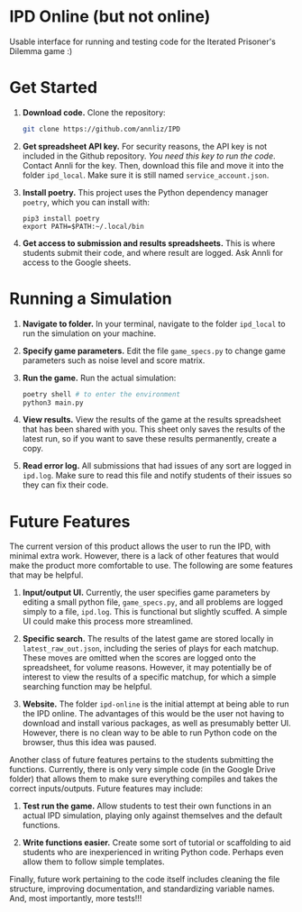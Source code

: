 # IPD Online (but not online)

Usable interface for running and testing code for the Iterated Prisoner's Dilemma game :)

# Get Started

1. **Download code.** Clone the repository:
    ```bash
    git clone https://github.com/annliz/IPD
    ```

2. **Get spreadsheet API key.** For security reasons, the API key is not included in the Github repository. *You need this key to run the code*. Contact Annli for the key. Then, download this file and move it into the folder `ipd_local`. Make sure it is still named `service_account.json`.

3. **Install poetry.** This project uses the Python dependency manager `poetry`, which you can install with:
    ```
    pip3 install poetry
    export PATH=$PATH:~/.local/bin
    ```

4. **Get access to submission and results spreadsheets.** This is where students submit their code, and where result are logged. Ask Annli for access to the Google sheets.

# Running a Simulation

1. **Navigate to folder.** In your terminal, navigate to the folder `ipd_local` to run the simulation on your machine.

2. **Specify game parameters.** Edit the file `game_specs.py` to change game parameters such as noise level and score matrix.

3. **Run the game.** Run the actual simulation:
    ```bash
    poetry shell # to enter the environment
    python3 main.py
    ```

4. **View results.** View the results of the game at the results spreadsheet that has been shared with you. This sheet only saves the results of the latest run, so if you want to save these results permanently, create a copy.

5. **Read error log.** All submissions that had issues of any sort are logged in `ipd.log`. Make sure to read this file and notify students of their issues so they can fix their code.

# Future Features

The current version of this product allows the user to run the IPD, with minimal extra work. However, there is a lack of other features that would make the product more comfortable to use. The following are some features that may be helpful.

1. **Input/output UI.** Currently, the user specifies game parameters by editing a small python file, `game_specs.py`, and all problems are logged simply to a file, `ipd.log`. This is functional but slightly scuffed. A simple UI could make this process more streamlined.

2. **Specific search.** The results of the latest game are stored locally in `latest_raw_out.json`, including the series of plays for each matchup. These moves are omitted when the scores are logged onto the spreadsheet, for volume reasons. However, it may potentially be of interest to view the results of a specific matchup, for which a simple searching function may be helpful.

3. **Website.** The folder `ipd-online` is the initial attempt at being able to run the IPD online. The advantages of this would be the user not having to download and install various packages, as well as presumably better UI. However, there is no clean way to be able to run Python code on the browser, thus this idea was paused.

Another class of future features pertains to the students submitting the functions. Currently, there is only very simple code (in the Google Drive folder) that allows them to make sure everything compiles and takes the correct inputs/outputs. Future features may include:

1. **Test run the game.** Allow students to test their own functions in an actual IPD simulation, playing only against themselves and the default functions.

2. **Write functions easier.** Create some sort of tutorial or scaffolding to aid students who are inexperienced in writing Python code. Perhaps even allow them to follow simple templates.

Finally, future work pertaining to the code itself includes cleaning the file structure, improving documentation, and standardizing variable names. And, most importantly, more tests!!!
